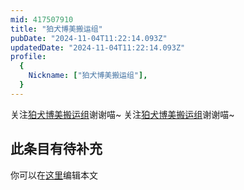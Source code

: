 ```yaml
---
mid: 417507910
title: "狛犬博美搬运组"
pubDate: "2024-11-04T11:22:14.093Z"
updatedDate: "2024-11-04T11:22:14.093Z"
profile:
  {
    Nickname: ["狛犬博美搬运组"],
  }
---
```


关注[狛犬博美搬运组](https://space.bilibili.com/417507910)谢谢喵~ 关注[狛犬博美搬运组](https://space.bilibili.com/417507910)谢谢喵~

## 此条目有待补充
你可以在[这里](https://github.com/Yuhanawa/VTuber.ICU-Content/edit/master/v/狛犬博美搬运组/index.md)编辑本文
